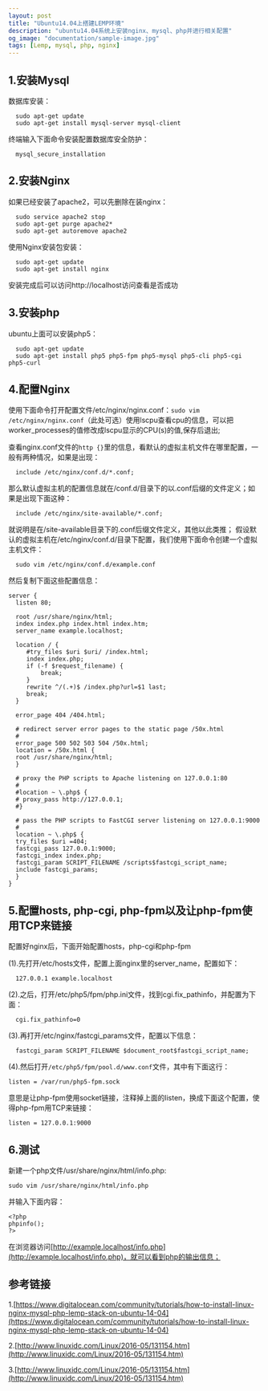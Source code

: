 ```yaml
---
layout: post
title: "Ubuntu14.04上搭建LEMP环境"
description: "ubuntu14.04系统上安装nginx、mysql、php并进行相关配置"
og_image: "documentation/sample-image.jpg"
tags: [Lemp, mysql, php, nginx]
---
```



1.安装Mysql
----

数据库安装：
```
  sudo apt-get update
  sudo apt-get install mysql-server mysql-client
```
终端输入下面命令安装配置数据库安全防护：
```
  mysql_secure_installation
```

2.安装Nginx
----

如果已经安装了apache2，可以先删除在装nginx：
```
  sudo service apache2 stop
  sudo apt-get purge apache2*
  sudo apt-get autoremove apache2
```

使用Nginx安装包安装：
```
  sudo apt-get update
  sudo apt-get install nginx
```
安装完成后可以访问http://localhost访问查看是否成功

3.安装php
----

ubuntu上面可以安装php5：
```
  sudo apt-get update
  sudo apt-get install php5 php5-fpm php5-mysql php5-cli php5-cgi php5-curl
```

4.配置Nginx
----

使用下面命令打开配置文件/etc/nginx/nginx.conf：`sudo vim /etc/nginx/nginx.conf`（此处可选）使用lscpu查看cpu的信息，可以把worker_processes的值修改成lscpu显示的CPU(s)的值,保存后退出;

查看nginx.conf文件的`http {}`里的信息，看默认的虚拟主机文件在哪里配置，一般有两种情况，如果是出现：
```
  include /etc/nginx/conf.d/*.conf;
```
那么默认虚拟主机的配置信息就在/conf.d/目录下的以.conf后缀的文件定义；如果是出现下面这种：
```
  include /etc/nginx/site-available/*.conf;
```
就说明是在/site-available目录下的.conf后缀文件定义，其他以此类推；
假设默认的虚拟主机在/etc/nginx/conf.d/目录下配置，我们使用下面命令创建一个虚拟主机文件：
```
  sudo vim /etc/nginx/conf.d/example.conf
```
然后复制下面这些配置信息：
```
server {
  listen 80;

  root /usr/share/nginx/html;
  index index.php index.html index.htm;
  server_name example.localhost;

  location / {
     #try_files $uri $uri/ /index.html;
     index index.php;
     if (-f $request_filename) {
         break;
     }
     rewrite ^/(.+)$ /index.php?url=$1 last;
     break;
  }

  error_page 404 /404.html;

  # redirect server error pages to the static page /50x.html
  #
  error_page 500 502 503 504 /50x.html;
  location = /50x.html {
  root /usr/share/nginx/html;
  }

  # proxy the PHP scripts to Apache listening on 127.0.0.1:80
  #
  #location ~ \.php$ {
  # proxy_pass http://127.0.0.1;
  #}

  # pass the PHP scripts to FastCGI server listening on 127.0.0.1:9000
  #
  location ~ \.php$ {
  try_files $uri =404;
  fastcgi_pass 127.0.0.1:9000;
  fastcgi_index index.php;
  fastcgi_param SCRIPT_FILENAME /scripts$fastcgi_script_name;
  include fastcgi_params;
  }
}
```

5.配置hosts, php-cgi, php-fpm以及让php-fpm使用TCP来链接
----

配置好nginx后，下面开始配置hosts，php-cgi和php-fpm

(1).先打开/etc/hosts文件，配置上面nginx里的server_name，配置如下：
```
  127.0.0.1 example.localhost
```
(2).之后，打开/etc/php5/fpm/php.ini文件，找到cgi.fix_pathinfo，并配置为下面：
```
  cgi.fix_pathinfo=0
```
(3).再打开/etc/nginx/fastcgi_params文件，配置以下信息：
```
  fastcgi_param SCRIPT_FILENAME $document_root$fastcgi_script_name;
```
(4).然后打开`/etc/php5/fpm/pool.d/www.conf`文件，其中有下面这行：
```
listen = /var/run/php5-fpm.sock
```
意思是让php-fpm使用socket链接，注释掉上面的listen，换成下面这个配置，使得php-fpm用TCP来链接：
```
listen = 127.0.0.1:9000
```

6.测试
----

新建一个php文件/usr/share/nginx/html/info.php:
```
sudo vim /usr/share/nginx/html/info.php
```
并输入下面内容：
```
<?php
phpinfo();
?>
```
在浏览器访问[http://example.localhost/info.php](http://example.localhost/info.php)，就可以看到php的输出信息；

参考链接
----

1.[https://www.digitalocean.com/community/tutorials/how-to-install-linux-nginx-mysql-php-lemp-stack-on-ubuntu-14-04​](https://www.digitalocean.com/community/tutorials/how-to-install-linux-nginx-mysql-php-lemp-stack-on-ubuntu-14-04​)

2.[http://www.linuxidc.com/Linux/2016-05/131154.htm​](http://www.linuxidc.com/Linux/2016-05/131154.htm​)

3.[http://www.linuxidc.com/Linux/2016-05/131154.htm](http://www.linuxidc.com/Linux/2016-05/131154.htm)